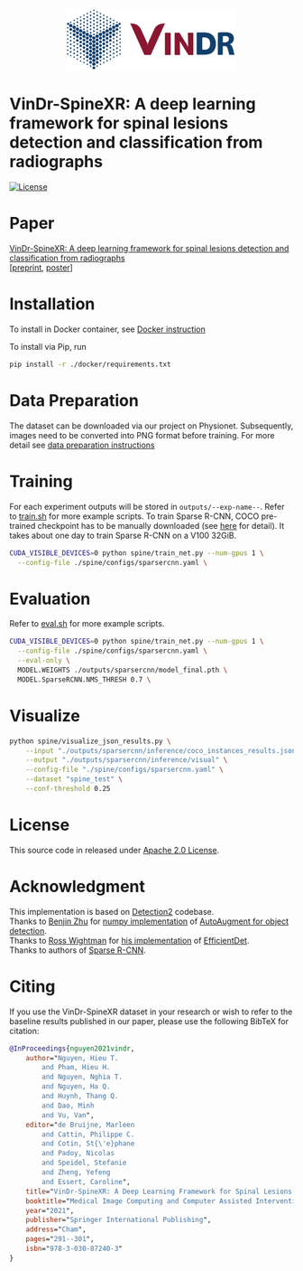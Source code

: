 [<p align="center"><img src=".github/logo-VinBigData-2020-ngang-blue.png" width="300"></p>](https://vindr.ai/)
# VinDr-SpineXR: A deep learning framework for spinal lesions detection and classification from radiographs

[![License](https://img.shields.io/badge/License-Apache_2.0-blue.svg)](https://opensource.org/licenses/Apache-2.0)

# Paper 
 [VinDr-SpineXR: A deep learning framework for spinal lesions detection and classification from radiographs](https://link.springer.com/chapter/10.1007/978-3-030-87240-3_28) \
 \[[preprint](https://arxiv.org/abs/2106.12930), [poster](https://drive.google.com/file/d/1IiLivi_VQ91W4R7RJuEz2Fw7E_df8evE/view?usp=sharing)\]
# Installation
To install in Docker container, see [Docker instruction](docker/README.md)

To install via Pip, run 
```bash
pip install -r ./docker/requirements.txt
```


# Data Preparation
The dataset can be downloaded via our project on Physionet. Subsequently, images need to be converted into PNG format before training. For more detail see [data preparation instructions](data/README.md)

# Training
For each experiment outputs will be stored in `outputs/--exp-name--`. Refer to [train.sh](train.sh) for more example scripts.
To train Sparse R-CNN, COCO pre-trained checkpoint has to be manually downloaded (see [here](data/README.md) for detail).
It takes about one day to train Sparse R-CNN on a V100 32GiB.

```bash
CUDA_VISIBLE_DEVICES=0 python spine/train_net.py --num-gpus 1 \
  --config-file ./spine/configs/sparsercnn.yaml \
```

# Evaluation
Refer to [eval.sh](eval.sh) for more example scripts.
```bash
CUDA_VISIBLE_DEVICES=0 python spine/train_net.py --num-gpus 1 \
  --config-file ./spine/configs/sparsercnn.yaml \
  --eval-only \
  MODEL.WEIGHTS ./outputs/sparsercnn/model_final.pth \
  MODEL.SparseRCNN.NMS_THRESH 0.7 \
```
# Visualize
```bash
python spine/visualize_json_results.py \
    --input "./outputs/sparsercnn/inference/coco_instances_results.json" \
    --output "./outputs/sparsercnn/inference/visual" \
    --config-file "./spine/configs/sparsercnn.yaml" \
    --dataset "spine_test" \
    --conf-threshold 0.25
```
# License
This source code in released under [Apache 2.0 License](LICENSE).


# Acknowledgment
This implementation is based on [Detection2](https://github.com/facebookresearch/detectron2) codebase.\
Thanks to [Benjin Zhu](https://github.com/poodarchu) for [numpy implementation](https://github.com/poodarchu/learn_aug_for_object_detection.numpy/tree/add-license-1) of [AutoAugment for object detection](https://link.springer.com/chapter/10.1007%2F978-3-030-58583-9_34). \
Thanks to [Ross Wightman](https://github.com/rwightman) for [his implementation](https://github.com/rwightman/efficientdet-pytorch) of [EfficientDet](https://openaccess.thecvf.com/content_CVPR_2020/html/Tan_EfficientDet_Scalable_and_Efficient_Object_Detection_CVPR_2020_paper.html).\
Thanks to authors of [Sparse R-CNN](https://github.com/PeizeSun/SparseR-CNN).


# Citing
If you use the VinDr-SpineXR dataset in your research or wish to refer to the baseline results published in our paper, please use the following BibTeX for citation:

```BibTeX
@InProceedings{nguyen2021vindr,
    author="Nguyen, Hieu T.
        and Pham, Hieu H.
        and Nguyen, Nghia T.
        and Nguyen, Ha Q.
        and Huynh, Thang Q.
        and Dao, Minh
        and Vu, Van",
    editor="de Bruijne, Marleen
        and Cattin, Philippe C.
        and Cotin, St{\'e}phane
        and Padoy, Nicolas
        and Speidel, Stefanie
        and Zheng, Yefeng
        and Essert, Caroline",
    title="VinDr-SpineXR: A Deep Learning Framework for Spinal Lesions Detection and Classification from Radiographs",
    booktitle="Medical Image Computing and Computer Assisted Intervention -- MICCAI 2021",
    year="2021",
    publisher="Springer International Publishing",
    address="Cham",
    pages="291--301",
    isbn="978-3-030-87240-3"
}
```
